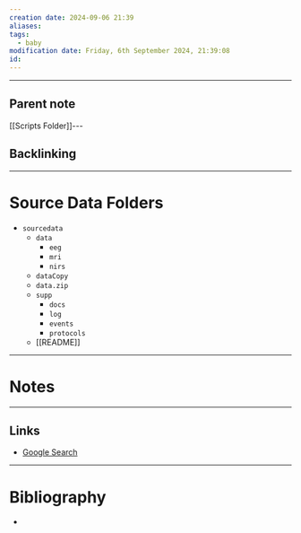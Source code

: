 ```yaml
---
creation date: 2024-09-06 21:39
aliases: 
tags:
  - baby
modification date: Friday, 6th September 2024, 21:39:08
id:
---
```

---

## Parent note
[[Scripts Folder]]---
## Backlinking


---
# Source Data Folders
+ `sourcedata`
	+ `data`
		+ `eeg`
		+ `mri`
		+ `nirs`
	+ `dataCopy`
	+ `data.zip`
	+ `supp`
		+ `docs`
		+ `log`
		+ `events`
		+ `protocols`
	+ [[README]]

---
# Notes


---
## Links
- [Google Search](https://www.google.com/search?q=Source+Data+Folders)

---
# Bibliography
+ 